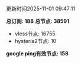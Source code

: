 更新时间2025-11-01 09:47:11

**总订阅: 188**
**总节点: 38591**
- vless节点: 16755
- hysteria2节点: 10

**google ping有效节点: 158**
